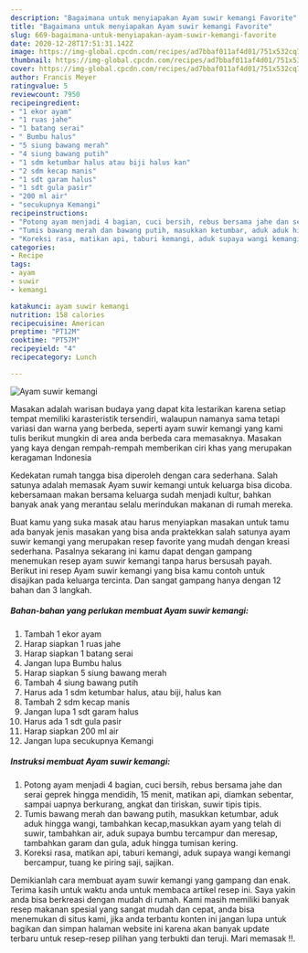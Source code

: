 ```yaml
---
description: "Bagaimana untuk menyiapakan Ayam suwir kemangi Favorite"
title: "Bagaimana untuk menyiapakan Ayam suwir kemangi Favorite"
slug: 669-bagaimana-untuk-menyiapakan-ayam-suwir-kemangi-favorite
date: 2020-12-28T17:51:31.142Z
image: https://img-global.cpcdn.com/recipes/ad7bbaf011af4d01/751x532cq70/ayam-suwir-kemangi-foto-resep-utama.jpg
thumbnail: https://img-global.cpcdn.com/recipes/ad7bbaf011af4d01/751x532cq70/ayam-suwir-kemangi-foto-resep-utama.jpg
cover: https://img-global.cpcdn.com/recipes/ad7bbaf011af4d01/751x532cq70/ayam-suwir-kemangi-foto-resep-utama.jpg
author: Francis Meyer
ratingvalue: 5
reviewcount: 7950
recipeingredient:
- "1 ekor ayam"
- "1 ruas jahe"
- "1 batang serai"
- " Bumbu halus"
- "5 siung bawang merah"
- "4 siung bawang putih"
- "1 sdm ketumbar halus atau biji halus kan"
- "2 sdm kecap manis"
- "1 sdt garam halus"
- "1 sdt gula pasir"
- "200 ml air"
- "secukupnya Kemangi"
recipeinstructions:
- "Potong ayam menjadi 4 bagian, cuci bersih, rebus bersama jahe dan serai geprek hingga mendidih, 15 menit, matikan api, diamkan sebentar, sampai uapnya berkurang, angkat dan tiriskan, suwir tipis tipis."
- "Tumis bawang merah dan bawang putih, masukkan ketumbar, aduk aduk hingga wangi, tambahkan kecap,masukkan ayam yang telah di suwir, tambahkan air, aduk supaya bumbu tercampur dan meresap, tambahkan garam dan gula, aduk hingga tumisan kering."
- "Koreksi rasa, matikan api, taburi kemangi, aduk supaya wangi kemangi bercampur, tuang ke piring saji, sajikan."
categories:
- Recipe
tags:
- ayam
- suwir
- kemangi

katakunci: ayam suwir kemangi 
nutrition: 158 calories
recipecuisine: American
preptime: "PT12M"
cooktime: "PT57M"
recipeyield: "4"
recipecategory: Lunch

---
```



![Ayam suwir kemangi](https://img-global.cpcdn.com/recipes/ad7bbaf011af4d01/751x532cq70/ayam-suwir-kemangi-foto-resep-utama.jpg)

Masakan adalah warisan budaya yang dapat kita lestarikan karena setiap tempat memiliki karasteristik tersendiri, walaupun namanya sama tetapi variasi dan warna yang berbeda, seperti ayam suwir kemangi yang kami tulis berikut mungkin di area anda berbeda cara memasaknya. Masakan yang kaya dengan rempah-rempah memberikan ciri khas yang merupakan keragaman Indonesia

Kedekatan rumah tangga bisa diperoleh dengan cara sederhana. Salah satunya adalah memasak Ayam suwir kemangi untuk keluarga bisa dicoba. kebersamaan makan bersama keluarga sudah menjadi kultur, bahkan banyak anak yang merantau selalu merindukan makanan di rumah mereka.



Buat kamu yang suka masak atau harus menyiapkan masakan untuk tamu ada banyak jenis masakan yang bisa anda praktekkan salah satunya ayam suwir kemangi yang merupakan resep favorite yang mudah dengan kreasi sederhana. Pasalnya sekarang ini kamu dapat dengan gampang menemukan resep ayam suwir kemangi tanpa harus bersusah payah.
Berikut ini resep Ayam suwir kemangi yang bisa kamu contoh untuk disajikan pada keluarga tercinta. Dan sangat gampang hanya dengan 12 bahan dan 3 langkah.


<!--inarticleads1-->

##### Bahan-bahan yang perlukan membuat Ayam suwir kemangi:

1. Tambah 1 ekor ayam
1. Harap siapkan 1 ruas jahe
1. Harap siapkan 1 batang serai
1. Jangan lupa  Bumbu halus
1. Harap siapkan 5 siung bawang merah
1. Tambah 4 siung bawang putih
1. Harus ada 1 sdm ketumbar halus, atau biji, halus kan
1. Tambah 2 sdm kecap manis
1. Jangan lupa 1 sdt garam halus
1. Harus ada 1 sdt gula pasir
1. Harap siapkan 200 ml air
1. Jangan lupa secukupnya Kemangi




<!--inarticleads2-->

##### Instruksi membuat  Ayam suwir kemangi:

1. Potong ayam menjadi 4 bagian, cuci bersih, rebus bersama jahe dan serai geprek hingga mendidih, 15 menit, matikan api, diamkan sebentar, sampai uapnya berkurang, angkat dan tiriskan, suwir tipis tipis.
1. Tumis bawang merah dan bawang putih, masukkan ketumbar, aduk aduk hingga wangi, tambahkan kecap,masukkan ayam yang telah di suwir, tambahkan air, aduk supaya bumbu tercampur dan meresap, tambahkan garam dan gula, aduk hingga tumisan kering.
1. Koreksi rasa, matikan api, taburi kemangi, aduk supaya wangi kemangi bercampur, tuang ke piring saji, sajikan.




Demikianlah cara membuat ayam suwir kemangi yang gampang dan enak. Terima kasih untuk waktu anda untuk membaca artikel resep ini. Saya yakin anda bisa berkreasi dengan mudah di rumah. Kami masih memiliki banyak resep makanan spesial yang sangat mudah dan cepat, anda bisa menemukan di situs kami, jika anda terbantu konten ini jangan lupa untuk bagikan dan simpan halaman website ini karena akan banyak update terbaru untuk resep-resep pilihan yang terbukti dan teruji. Mari memasak !!. 
